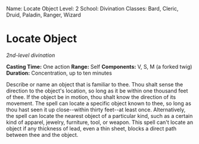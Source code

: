 Name: Locate Object 
Level: 2 
School: Divination 
Classes: Bard, Cleric, Druid, Paladin, Ranger, Wizard 

# Locate Object 
_2nd-level divination_ 

**Casting Time:** One action 
**Range:** Self 
**Components:** V, S, M (a forked twig) 
**Duration:** Concentration, up to ten minutes 

Describe or name an object that is familiar to thee. Thou shalt sense the direction to the object's location, so long as it be within one thousand feet of thee. If the object be in motion, thou shalt know the direction of its movement. 
The spell can locate a specific object known to thee, so long as thou hast seen it up close--within thirty feet--at least once. Alternatively, the spell can locate the nearest object of a particular kind, such as a certain kind of apparel, jewelry, furniture, tool, or weapon. 
This spell can't locate an object if any thickness of lead, even a thin sheet, blocks a direct path between thee and the object. 
